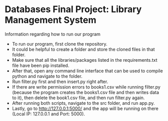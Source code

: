 # Databases Final Project: Library Management System

Information regarding how to run our program

* To run our program, first clone the repository. 
* It could be helpful to create a folder and store the cloned files in that folder. 
* Make sure that all the libraries/packages listed in the requirements.txt file have been pip installed. 
* After that, open any command line interface that can be used to compile python and navigate to the folder. 
* Run filter.py first and then insert.py right after. 
* If there are write permission errors to books1.csv while running filter.py (because the program creates the books1.csv file and then writes data to it), then delete the book1.csv file, and then run filter.py again. 
* After running both scripts, navigate to the src folder, and run app.py. 
* Lastly, go to http://127.0.0.1:5000/ and the app will be running on there (Local IP: 127.0.0.1 and Port: 5000). 
